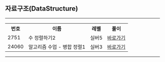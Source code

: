 ## 자료구조(DataStructure)
<hr>
<table>
  <tr>
    <th>번호</th>
    <th>이름</th>
    <th>레벨</th>
    <th>풀이</th>
  </tr>
  <tr>
    <td>2751 </td>
    <td>수 정렬하기2 </td>
    <td>실버5	 </td>
        <td><a href="https://github.com/y01044285848/Algorithm/tree/main/%EC%9C%A0%ED%98%95%EB%B3%84%20%EB%B6%84%EB%A5%98/Sort/problems/2751">바로가기</a></td> 
    
  </tr>
    <tr>
    <td>24060 </td>
    <td>알고리즘 수업 - 병합 정렬1 </td>
    <td>실버3	 </td>
        <td><a href="https://github.com/y01044285848/Algorithm/tree/main/%EC%9C%A0%ED%98%95%EB%B3%84%20%EB%B6%84%EB%A5%98/Sort/problems/24060">바로가기</a></td> 
    
  </tr>
</table>
<hr>
